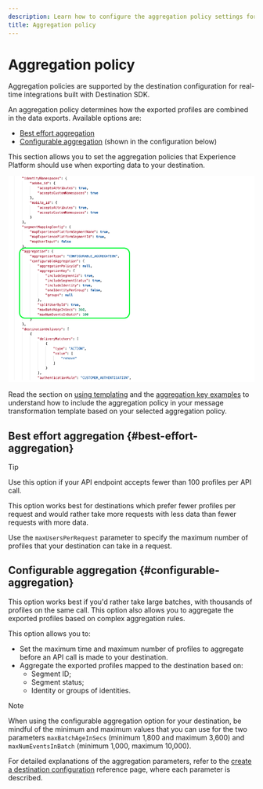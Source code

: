 ```yaml
---
description: Learn how to configure the aggregation policy settings for destinations built with Destination SDK.
title: Aggregation policy
---
```


# Aggregation policy

Aggregation policies are supported by the destination configuration for real-time integrations built with Destination SDK.

An aggregation policy determines how the exported profiles are combined in the data exports. Available options are:

* [Best effort aggregation](#best-effort-aggregation)
* [Configurable aggregation](#configurable-aggregation) (shown in the configuration below)

This section allows you to set the aggregation policies that Experience Platform should use when exporting data to your destination.

![Aggregation policy in the configuration template](../../assets/functionality/destination-configuration/aggregation-configuration.png)

Read the section on [using templating](../../functionality/destination-server/message-format.md#using-templating) and the [aggregation key examples](../../functionality/destination-server/message-format.md#template-aggregation-key) to understand how to include the aggregation policy in your message transformation template based on your selected aggregation policy. 

## Best effort aggregation {#best-effort-aggregation}

>[!TIP]
>
>Use this option if your API endpoint accepts fewer than 100 profiles per API call.

This option works best for destinations which prefer fewer profiles per request and would rather take more requests with less data than fewer requests with more data.

Use the `maxUsersPerRequest` parameter to specify the maximum number of profiles that your destination can take in a request.

## Configurable aggregation {#configurable-aggregation}

This option works best if you'd rather take large batches, with thousands of profiles on the same call. This option also allows you to aggregate the exported profiles based on complex aggregation rules.

This option allows you to:

* Set the maximum time and maximum number of profiles to aggregate before an API call is made to your destination.
* Aggregate the exported profiles mapped to the destination based on:
    * Segment ID;
    * Segment status;
    * Identity or groups of identities.

>[!NOTE]
>
>When using the configurable aggregation option for your destination, be mindful of the minimum and maximum values that you can use for the two parameters `maxBatchAgeInSecs` (minimum 1,800 and maximum 3,600) and `maxNumEventsInBatch` (minimum 1,000, maximum 10,000).

For detailed explanations of the aggregation parameters, refer to the [create a destination configuration](../../authoring-api/destination-configuration/create-destination-configuration.md) reference page, where each parameter is described.
